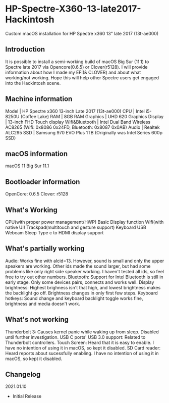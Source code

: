 # HP-Spectre-X360-13-late2017-Hackintosh
Custom macOS installation for HP Spectre x360 13" late 2017 (13t-ae000)

## Introduction
It is possible to install a semi-working build of macOS Big Sur (11.1) to Spectre late 2017 via Opencore(0.6.5) or Clover(r5128).
I will provide information about how I made my EFI(& CLOVER) and about what working/not working.
Hope this will help other Spectre users get engaged into the Hackintosh scene.

## Machine information
Model | HP Spectre x360 13-inch Late 2017 (13t-ae000)
CPU | Intel i5-8250U (Coffee Lake)
RAM | 8GB RAM
Graphics | UHD 620 Graphics
Display | 13-inch FHD Touch display
Wifi&Bluetooth | Intel Dual Band Wireless AC8265 (Wifi: 0x8086 0x24FD, Bluetooth: 0x8087 0x0AB)
Audio | Realtek ALC295
SSD | Samsung 970 EVO Plus 1TB (Originally was Intel Series 600p SSD)

## macOS information
macOS 11 Big Sur
11.1

## Bootloader information
OpenCore: 0.6.5
Clover: r5128

## What's Working
CPU(with proper power management/HWP)
Basic Display function
Wifi(with native UI)
Trackpad(multitouch and gesture support)
Keyboard
USB
Webcam
Sleep
Type c to HDMI display support

## What's partially working
Audio: Works fine with alcid=13. However, sound is small and only the upper speakers are working. Other ids made the sound larger, but had some problems like only right side speaker working. I haven't tested all ids, so feel free to try out other numbers.
Bluetooth: Support for Intel Bluetooth is still in early stage. Only some devices pairs, connects and works well.
Display brightness: Highest brighness isn't that high, and lowest brightness makes the backlight go off. Brightness changes in only first few steps.
Keyboard hotkeys: Sound change and keyboard backlight toggle works fine, brightness and media doesn't work.

## What's not working
Thunderbolt 3: Causes kernel panic while waking up from sleep. Disabled until further investigation.
USB C ports' USB 3.0 support: Related to Thunderbolt controllers.
Touch Screen: Heard that it is easy to enable. I have no intention of using it in macOS, so kept it disabled.
SD Card reader: Heard reports about sucessfully enabling. I have no intention of using it in macOS, so kept it disabled.


## Changelog
2021.01.10
- Initial Release

